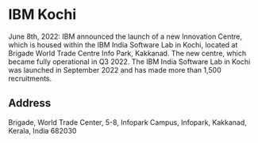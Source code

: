 # IBM Kochi

June 8th, 2022: IBM  announced the launch of a new  Innovation Centre, which is housed within the IBM India Software Lab in Kochi, located at Brigade World Trade Centre Info Park, Kakkanad. The new centre, which became fully operational in Q3 2022. The IBM India Software Lab in Kochi was launched in September 2022 and has made more than 1,500 recruitments.

## Address
Brigade, World Trade Center, 5-8, Infopark Campus, Infopark, Kakkanad, Kerala, India 682030
